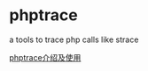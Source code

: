 # phptrace
a tools to trace php calls like strace

[phptrace介绍及使用](https://git.corp.qihoo.net/infra-webcore/phptrace/wikis/home)